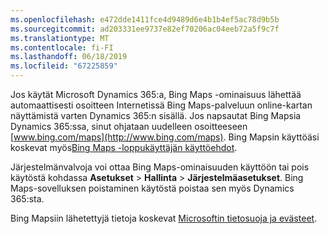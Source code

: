 ```yaml
---
ms.openlocfilehash: e472dde1411fce4d9489d6e4b1b4ef5ac78d9b5b
ms.sourcegitcommit: ad203331ee9737e82ef70206ac04eeb72a5f9c7f
ms.translationtype: MT
ms.contentlocale: fi-FI
ms.lasthandoff: 06/18/2019
ms.locfileid: "67225859"
---
```

Jos käytät Microsoft Dynamics 365:a, Bing Maps -ominaisuus lähettää automaattisesti osoitteen Internetissä Bing Maps-palveluun online-kartan näyttämistä varten Dynamics 365:n sisällä.  Jos napsautat Bing Mapsia Dynamics 365:ssa, sinut ohjataan uudelleen osoitteeseen [www.bing.com/maps](http://www.bing.com/maps). Bing Mapsin käyttöäsi koskevat myös[Bing Maps -loppukäyttäjän käyttöehdot](http://go.microsoft.com/?linkid=9710837).  
  
 Järjestelmänvalvoja voi ottaa Bing Maps-ominaisuuden käyttöön tai pois käytöstä kohdassa **Asetukset** > **Hallinta** > **Järjestelmäasetukset**. Bing Maps-sovelluksen poistaminen käytöstä poistaa sen myös Dynamics 365:sta.  
  
 Bing Mapsiin lähetettyjä tietoja koskevat [Microsoftin tietosuoja ja evästeet](http://go.microsoft.com/fwlink/p/?linkid=521839).